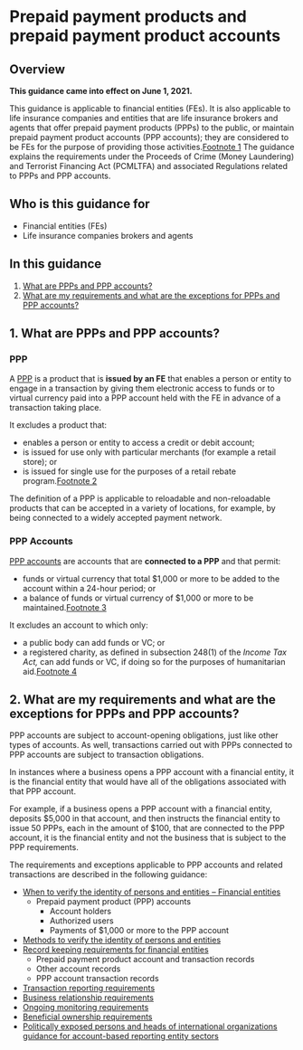 # Prepaid payment products and prepaid payment product accounts

## Overview

**This guidance came into effect on June 1, 2021.**

This guidance is applicable to financial entities (FEs). It is also applicable to life insurance companies and entities that are life insurance brokers and agents that offer prepaid payment products (PPPs) to the public, or maintain prepaid payment product accounts (PPP accounts); they are considered to be FEs for the purpose of providing those activities.[Footnote 1](#fn1) The guidance explains the requirements under the Proceeds of Crime (Money Laundering) and Terrorist Financing Act (PCMLTFA) and associated Regulations related to PPPs and PPP accounts.

## Who is this guidance for

- Financial entities (FEs)
- Life insurance companies brokers and agents

## In this guidance

1. [What are PPPs and PPP accounts?](#s1)
2. [What are my requirements and what are the exceptions for PPPs and PPP accounts?](#s2)

## 1\. What are PPPs and PPP accounts?

### PPP

A [PPP](/guidance-directives/glossary-glossaire/1-eng#ppp) is a product that is **issued by an FE** that enables a person or entity to engage in a transaction by giving them electronic access to funds or to virtual currency paid into a PPP account held with the FE in advance of a transaction taking place.

It excludes a product that:

- enables a person or entity to access a credit or debit account;
- is issued for use only with particular merchants (for example a retail store); or
- is issued for single use for the purposes of a retail rebate program.[Footnote 2](#fn2)

The definition of a PPP is applicable to reloadable and non-reloadable products that can be accepted in a variety of locations, for example, by being connected to a widely accepted payment network.

### PPP Accounts

[PPP accounts](/guidance-directives/glossary-glossaire/1-eng#pppa) are accounts that are **connected to a PPP** and that permit:

- funds or virtual currency that total $1,000 or more to be added to the account within a 24-hour period; or
- a balance of funds or virtual currency of $1,000 or more to be maintained.[Footnote 3](#fn3)

It excludes an account to which only:

- a public body can add funds or VC; or
- a registered charity, as defined in subsection 248(1) of the _Income Tax Act,_ can add funds or VC, if doing so for the purposes of humanitarian aid.[Footnote 4](#fn4)

## 2\. What are my requirements and what are the exceptions for PPPs and PPP accounts?

PPP accounts are subject to account-opening obligations, just like other types of accounts. As well, transactions carried out with PPPs connected to PPP accounts are subject to transaction obligations.

In instances where a business opens a PPP account with a financial entity, it is the financial entity that would have all of the obligations associated with that PPP account.

For example, if a business opens a PPP account with a financial entity, deposits $5,000 in that account, and then instructs the financial entity to issue 50 PPPs, each in the amount of $100, that are connected to the PPP account, it is the financial entity and not the business that is subject to the PPP requirements.

The requirements and exceptions applicable to PPP accounts and related transactions are described in the following guidance:

- [When to verify the identity of persons and entities – Financial entities](/guidance-directives/client-clientele/client/fin-eng)
  - Prepaid payment product (PPP) accounts
    - Account holders
    - Authorized users
    - Payments of $1,000 or more to the PPP account
- [Methods to verify the identity of persons and entities](/guidance-directives/client-clientele/Guide11/11-eng)
- [Record keeping requirements for financial entities](/guidance-directives/recordkeeping-document/record/fin-eng)
  - Prepaid payment product account and transaction records
  - Other account records
  - PPP account transaction records
- [Transaction reporting requirements](/guidance-directives/guidance-directives-eng#s3)
- [Business relationship requirements](/guidance-directives/client-clientele/brr-eng)
- [Ongoing monitoring requirements](/guidance-directives/client-clientele/omr-eng)
- [Beneficial ownership requirements](/guidance-directives/client-clientele/bor-eng)
- [Politically exposed persons and heads of international organizations guidance for account-based reporting entity sectors](/guidance-directives/client-clientele/pep/pep-acct-eng)